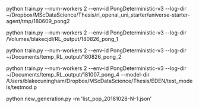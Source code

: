 python train.py --num-workers 2 --env-id PongDeterministic-v3 --log-dir ~/Dropbox/MScDataScience/Thesis/rl_openai_uni_starter/universe-starter-agent/tmp/180609_pong2

python train.py --num-workers 2 --env-id PongDeterministic-v3 --log-dir /Volumes/blakecjdl/RL_output/180826_pong_1

python train.py --num-workers 2 --env-id PongDeterministic-v3 --log-dir ~/Documents/temp_RL_output/180826_pong_2

python train.py --num-workers 2 --env-id PongDeterministic-v3 --log-dir ~/Documents/temp_RL_output/181007_pong_4 --model-dir /Users/blakecuningham/Dropbox/MScDataScience/Thesis/EDEN/test_models/testmod.p

python new_generation.py -m 'list_pop_20181028-N-1.json'
